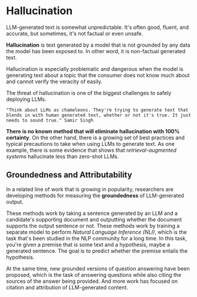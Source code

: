 # Hallucination

LLM-generated text is somewhat unpredictable. It's often good, fluent, and accurate, but sometimes, it's not factual or even unsafe.

**Hallucination** is text generated by a model that is not grounded by any data the model has been exposed to. In other word, it is non-factual generated text.

Hallucination is especially problematic and dangerous when the model is generating text about a topic that the consumer does not know much about and cannot verify the veracity of easily.

The threat of hallucination is one of the biggest challenges to safely deploying LLMs. 

    "Think about LLMs as chameleons. They're trying to generate text that blends in with human generated text, whether or not it's true. It just needs to sound true." Samir Singh

**There is no known method that will eliminate hallucination with 100% certainty**. On the other hand, there is a growing set of best practices and typical precautions to take when using LLMs to generate text. As one example, there is some evidence that shows that *retrieval-augmented systems* hallucinate less than zero-shot LLMs.

## Groundedness and Attributability

In a related line of work that is growing in popularity, researchers are developing methods for measuring the **groundedness** of LLM-generated output.

These methods work by taking a sentence generated by an LLM and a candidate's supporting document and outputting whether the document supports the output sentence or not. These methods work by training a separate model to perform *Natural Language Inference (NLI)*, which is the task that's been studied in the NLP community for a long time. In this task, you're given a premise that is some text and a hypothesis, maybe a generated sentence. The goal is to predict whether the premise entails the hypothesis. 

At the same time, new grounded versions of question answering have been proposed, which is the task of answering questions while also citing the sources of the answer being provided. And more work has focused on citation and attribution of LLM-generated content.